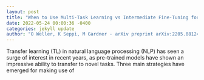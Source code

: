 ```yaml
--- 
layout: post 
title: "When to Use Multi-Task Learning vs Intermediate Fine-Tuning for Pre-Trained Encoder Transfer Learning" 
date: 2022-05-24 00:00:36 -0400 
categories: jekyll update 
author: "O Weller, K Seppi, M Gardner - arXiv preprint arXiv:2205.08124, 2022" 
--- 
```

Transfer learning (TL) in natural language processing (NLP) has seen a surge of interest in recent years, as pre-trained models have shown an impressive ability to transfer to novel tasks. Three main strategies have emerged for making use of